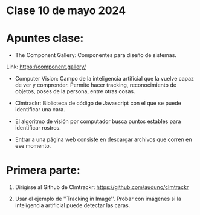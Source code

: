 # **Clase 10 de mayo 2024**
# **Apuntes clase:**
- The Component Gallery: Componentes para diseño de sistemas.

Link: https://component.gallery/

- Computer Vision: Campo de la inteligencia artificial que la vuelve capaz de ver y comprender. Permite hacer tracking, reconocimiento de objetos, poses de la persona, entre otras cosas.
  
- Clmtrackr: Biblioteca de código de Javascript con el que se puede identificar una cara.

- El algoritmo de visión por computador busca puntos estables para identificar rostros.

- Entrar a una página web consiste en descargar archivos que corren en ese momento.

# **Primera parte:**
1. Dirigirse al Github de Clmtrackr: https://github.com/auduno/clmtrackr
   
2. Usar el ejemplo de ''Tracking in Image''. Probar con imágenes si la inteligencia artificial puede detectar las caras. 
